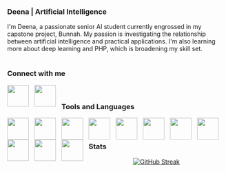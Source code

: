 ### Deena | Artificial Intelligence
I'm Deena, a passionate senior AI student currently engrossed in my capstone project, Bunnah. My passion is investigating the relationship between artificial intelligence and practical applications. I'm also learning more about deep learning and PHP, which is broadening my skill set.


#
### Connect with me
<a href="mailto:Deenassqq@gmail.com">
  <img align="left" width="50px" style="padding-right:10px;" src="https://upload.wikimedia.org/wikipedia/commons/4/4e/Gmail_Icon.png" />
</a>
      
<a href="https://www.linkedin.com/in/deena-alqahtani-0b419b280" target="_blank">
  <img align="left" width="50px" style="padding-right:10px;" src="https://cdn.jsdelivr.net/gh/devicons/devicon@latest/icons/linkedin/linkedin-original.svg" />
</a>
<br>

 

### Tools and Languages 

<img align="left" width="50px" style="padding-right:10px;" src="https://cdn.jsdelivr.net/gh/devicons/devicon@latest/icons/cplusplus/cplusplus-original.svg" />
 
<img align="left" width="50px" style="padding-right:10px;" src="https://cdn.jsdelivr.net/gh/devicons/devicon@latest/icons/java/java-plain-wordmark.svg" />

<img align="left" width="50px" style="padding-right:10px;" src="https://cdn.jsdelivr.net/gh/devicons/devicon@latest/icons/python/python-original-wordmark.svg" />

<img align="left" width="50px" style="padding-right:10px;" src="https://cdn.jsdelivr.net/gh/devicons/devicon@latest/icons/mysql/mysql-original-wordmark.svg" />

<img align="left" width="50px" style="padding-right:10px;" src="https://cdn.jsdelivr.net/gh/devicons/devicon@latest/icons/tensorflow/tensorflow-original-wordmark.svg" />

<img align="left" width="50px" style="padding-right:10px;" src="https://cdn.jsdelivr.net/gh/devicons/devicon@latest/icons/prolog/prolog-original-wordmark.svg" />

<img align="left" width="50px" style="padding-right:10px;" src="https://cdn.jsdelivr.net/gh/devicons/devicon@latest/icons/pandas/pandas-original-wordmark.svg" />        
<img align="left" width="50px" style="padding-right:10px;" src="https://cdn.jsdelivr.net/gh/devicons/devicon@latest/icons/html5/html5-original-wordmark.svg" />
          
<img align="left" width="50px" style="padding-right:10px;" src="https://cdn.jsdelivr.net/gh/devicons/devicon@latest/icons/opencv/opencv-original-wordmark.svg" />
          
<img align="left" width="50px" style="padding-right:10px;" src="https://cdn.jsdelivr.net/gh/devicons/devicon@latest/icons/vscode/vscode-original-wordmark.svg" />      

<img align="left" width="50px" style="padding-right:10px;" src="https://cdn.jsdelivr.net/gh/devicons/devicon@latest/icons/jupyter/jupyter-original-wordmark.svg" />
          
          
</br>

# 
### Stats
<div align="center" dir="auto" >
<a href="https://git.io/streak-stats"><img src="https://github-readme-streak-stats.herokuapp.com?user=deenassq&theme=prussian" alt="GitHub Streak" /></a>
</div>
